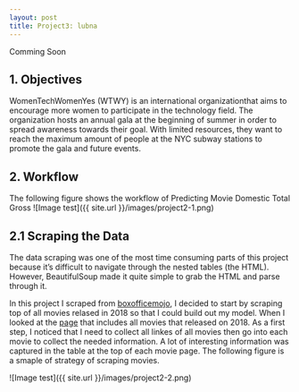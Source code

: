 ```yaml
---
layout: post
title: Project3: lubna
---
```



<div class="message">
 Comming Soon
</div>



## 1. Objectives

WomenTechWomenYes (WTWY) is an international organizationthat aims to encourage more women to participate in the technology field. The organization hosts an annual gala at the beginning of summer in order to spread awareness towards their goal. With limited resources, they want to reach the maximum amount of people at the NYC subway stations to promote the gala and future events.



## 2. Workflow
The following figure shows the workflow of Predicting Movie Domestic Total Gross 
![Image test]({{ site.url }}/images/project2-1.png)



## 2.1 Scraping the Data
The data scraping was one of the most time consuming parts of this project because it’s difficult to navigate through the nested tables (the HTML). However, BeautifulSoup made it quite simple to grab the HTML and parse through it.

In this project I scraped from [boxofficemojo](https://www.boxofficemojo.com), I decided to start by scraping top of all  movies relased in 2018 so that I could build out my model. When I looked at the [page](https://www.boxofficemojo.com/yearly/chart/?yr=2018&p=.htm) that includes all movies that released on 2018. As a first step, I noticed that I need to collect all linkes of all movies then  go into each movie to collect the needed information. A lot of interesting information was captured in the table at the top of each movie page. The following figure is a smaple of strategy of scraping movies.

![Image test]({{ site.url }}/images/project2-2.png)
